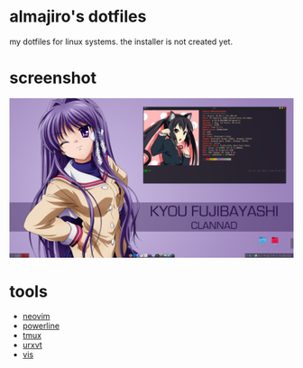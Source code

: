 # almajiro's dotfiles
my dotfiles for linux systems. the installer is not created yet.
# screenshot
![screenshot1][screenshot1]

# tools
* [neovim](https://github.com/neovim/neovim)
* [powerline](https://github.com/powerline/powerline)
* [tmux](https://github.com/tmux/tmux)
* [urxvt](http://cvs.schmorp.de/rxvt-unicode/)
* [vis](https://github.com/dpayne/cli-visualizer)

[screenshot1]: https://github.com/almajiro/dotfiles/raw/master/screenshots/1.png
